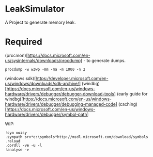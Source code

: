 # LeakSimulator

A Project to generate memory leak.


# Required

(procmon)[https://docs.microsoft.com/en-us/sysinternals/downloads/procdump] - to generate dumps.
```
procdump -w w3wp -mm -ma -m 1000 -n 2
```

(windows sdk)[https://developer.microsoft.com/en-us/windows/downloads/sdk-archive/]
(windbg)[https://docs.microsoft.com/en-us/windows-hardware/drivers/debugger/debugger-download-tools] (early guide for windbg)[https://docs.microsoft.com/en-us/windows-hardware/drivers/debugger/debugging-managed-code]
(caching)[https://docs.microsoft.com/en-us/windows-hardware/drivers/debugger/symbol-path]

WIP:
``` 
!sym noisy
.sympath srv*c:\symbols*http://msdl.microsoft.com/download/symbols
.reload
.cordll -ve -u -l
!analyse -v

```
